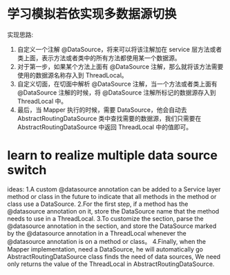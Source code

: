 # 学习模拟若依实现多数据源切换
实现思路:
1. 自定义一个注解 @DataSource，将来可以将该注解加在 service 层方法或者类上面，表示方法或者类中的所有方法都使用某一个数据源。
2. 对于第一步，如果某个方法上面有 @DataSource 注解，那么就将该方法需要使用的数据源名称存入到 ThreadLocal。
3. 自定义切面，在切面中解析 @DataSource 注解，当一个方法或者类上面有 @DataSource 注解的时候，将 @DataSource 注解所标记的数据源存入到 ThreadLocal 中。
4. 最后，当 Mapper 执行的时候，需要 DataSource，他会自动去 AbstractRoutingDataSource 类中查找需要的数据源，我们只需要在 AbstractRoutingDataSource 中返回 ThreadLocal  中的值即可。

# learn to realize multiple data source switch
ideas:
1.A custom @datasource annotation can be added to a Service layer method or class in the future to indicate that all methods in the method or class use a DataSource.
2.For the first step, if a method has the @datasource annotation on it, store the DataSource name that the method needs to use in a ThreadLocal.
3.To customize the section, parse the @datasource annotation in the section, and store the DataSource marked by the @datasource annotation in a ThreadLocal whenever 
the @datasource annotation is on a method or class。
4.Finally, when the Mapper implementation, need a DataSource, 
he will automatically go AbstractRoutingDataSource class finds the need of data sources, 
We need only returns the value of the ThreadLocal in AbstractRoutingDataSource.